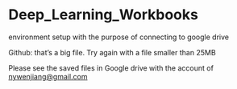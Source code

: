 # Deep_Learning_Workbooks
environment setup with the purpose of connecting to google drive

Github: that’s a big file. Try again with a file smaller than 25MB

Please see the saved files in Google drive with the account of nywenjiang@gmail.com
